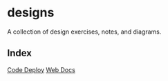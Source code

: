 # designs

A collection of design exercises, notes, and diagrams.

## Index

[Code Deploy](code_deploy.md)
[Web Docs](webdocs.md)
